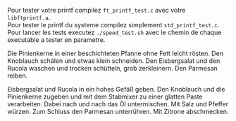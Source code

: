 Pour tester votre printf compilez `ft_printf_test.c` avec votre `libftprintf.a`.  
Pour tester le printf du systeme compilez simplement `std_printf_test.c`.  
Pour lancer les tests executez `./speed_test.sh` avec le chemin de chaque executable a tester en parametre.

Die Pinienkerne in einer beschichteten Pfanne ohne Fett leicht rösten. Den Knoblauch schälen und etwas klein schneiden. Den Eisbergsalat und den Rucola waschen und trocken schütteln, grob zerkleinern. Den Parmesan reiben.

Eisbergsalat und Rucola in ein hohes Gefäß geben. Den Knoblauch und die Pinienkerne zugeben und mit dem Stabmixer zu einer glatten Paste verarbeiten. Dabei nach und nach das Öl untermischen. Mit Salz und Pfeffer würzen. Zum Schluss den Parmesan unterrühren. Mit Zitrone abschmecken.
